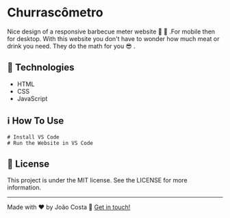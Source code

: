 # Churrascômetro
Nice design of a responsive barbecue meter website :fork_and_knife: :meat_on_bone: .For mobile then for desktop.
With this website you don't have to wonder how much meat or drink you need.
They do the math for you :sunglasses: .
## 🚀 Technologies
- HTML
- CSS 
- JavaScript 
## ℹ️ How To Use
~~~ # Clone this repository
# Install VS Code
# Run the Website in VS Code
~~~
## 📝 License
This project is under the MIT license. See the LICENSE for more information.

---

Made with ♥ by João Costa :wave: [Get in touch!](https://www.linkedin.com/in/joaocosta123/)
 
